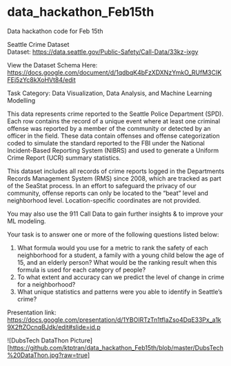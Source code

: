 # data_hackathon_Feb15th
Data hackathon code for Feb 15th

Seattle Crime Dataset                                             
Dataset: https://data.seattle.gov/Public-Safety/Call-Data/33kz-ixgy 

View the Dataset Schema Here: https://docs.google.com/document/d/1qdbqK4bFzXDXNzYmkO_RUfM3CIKFEj5zYc8kXoHVt84/edit

Task Category: Data Visualization, Data Analysis, and Machine Learning Modelling

This data represents crime reported to the Seattle Police Department (SPD). Each row contains the record of a unique event where at least one criminal offense was reported by a member of the community or detected by an officer in the field. These data contain offenses and offense categorization coded to simulate the standard reported to the FBI under the National Incident-Based Reporting System (NIBRS) and used to generate a Uniform Crime Report (UCR) summary statistics.

This dataset includes all records of crime reports logged in the Departments Records Management System (RMS) since 2008, which are tracked as part of the SeaStat process. In an effort to safeguard the privacy of our community, offense reports can only be located to the “beat” level and neighborhood level. Location-specific coordinates are not provided.

You may also use the 911 Call Data to gain further insights & to improve your ML modeling.

Your task is to answer one or more of the following questions listed below: 

1) What formula would you use for a metric to rank the safety of each neighborhood for a student, a family with a young child below the age of 15, and an elderly person? What would be the ranking result when this formula is used for each category of people? 
2) To what extent and accuracy can we predict the level of change in crime for a neighborhood?
3) What unique statistics and patterns were you able to identify in Seattle’s crime?

Presentation link: https://docs.google.com/presentation/d/1YBOIRTzTn1tflaZso4DqE33Px_a1k9X2ftZOcnqBJdk/edit#slide=id.p

![DubsTech DataThon Picture][https://github.com/ktptran/data_hackathon_Feb15th/blob/master/DubsTech%20DataThon.jpg?raw=true]

